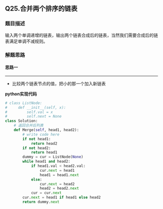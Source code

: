 ## Q25.合并两个排序的链表
### 题目描述
输入两个单调递增的链表，输出两个链表合成后的链表，当然我们需要合成后的链表满足单调不减规则。
### 解题思路
#### 思路一
****
- 比较两个链表节点的值，把小的那一个加入新链表

**python实现代码**
```python
# class ListNode:
#     def __init__(self, x):
#         self.val = x
#         self.next = None
class Solution:
    # 返回合并后列表
    def Merge(self, head1, head2):
        # write code here
        if not head1:
            return head2
        if not head2:
            return head1
        dummy = cur = ListNode(None)
        while head1 and head2:
            if head1.val < head2.val:
                cur.next = head1
                head1 = head1.next
            else:
                cur.next = head2
                head2 = head2.next
            cur = cur.next
        cur.next = head1 if head1 else head2
        return dummy.next
```

